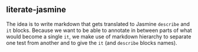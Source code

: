 literate-jasmine
----------------

The idea is to write markdown that gets translated to Jasmine `describe` and
`it` blocks. Because we want to be able to annotate in between parts of what
would become a single `it`, we make use of markdown hierarchy to separate one
test from another and to give the `it` (and `describe` blocks names).
